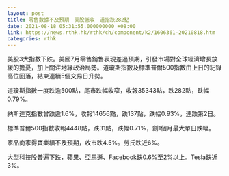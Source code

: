 ```yaml
---
layout: post
title: 零售數據不及預期　美股低收　道指跌282點
date: 2021-08-18 05:31:55.000000000 +08:00
link: https://news.rthk.hk/rthk/ch/component/k2/1606361-20210818.htm
categories: rthk
---
```


美股3大指數下跌。美國7月零售銷售表現差過預期，引發市場對全球經濟增長放緩的擔憂，加上關注地緣政治局勢。道瓊斯指數及標準普爾500指數由上日的紀錄高位回落，結束連續5個交易日升勢。

道瓊斯指數一度跌逾500點，尾市跌幅收窄，收報35343點，跌282點，跌幅0.79%。

納斯達克指數曾跌逾1.6%，收報14656點，跌137點，跌幅0.93%，連跌第2日。

標準普爾500指數收報4448點，跌31點，跌幅0.71%，創1個月最大單日跌幅。

家品商家得寶業績不及預期，收市跌4.5%。勞氏跌近6%。

大型科技股普遍下跌，蘋果、亞馬遜、Facebook跌0.6%至2%以上。Tesla跌近3%。
